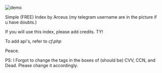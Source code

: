 
![demo](https://8ghtchecker.000webhostapp.com/Capture.PNG)

Simple (FREE) Index by Arceus (my telegram username are in the picture if u have doubts.)

If you will use this index, please add credits. TY!

To add api's, refer to *cf.php*

Peace.



PS: I Forgot to change the tags in the boxes of (should be) CVV, CCN, and Dead. Please change it accordingly.
